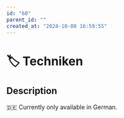 ```yaml
---
id: "60"
parent_id: ""
created_at: "2024-10-08 16:59:55"
---
```


# 🏷️ Techniken

## Description

🇩🇪 Currently only available in German.
